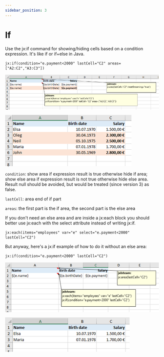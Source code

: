 ```yaml
---
sidebar_position: 3
---
```


# If

Use the jx:if command for showing/hiding cells based on a condition expression. It's like if or if+else in Java.

```
jx:if(condition="e.payment<2000" lastCell="C2" areas=["A2:C2","A3:C3"])
```

![template](../img/if-1.png)

![result](../img/if-2.png)

`condition`: show area if expression result is true otherwise hide if area;
show else area if expression result is not true otherwise hide else area.
Result null should be avoided, but would be treated (since version 3) as false.

`lastCell`: area end of if part

`areas`: the first part is the if area, the second part is the else area

If you don't need an else area and are inside a jx:each block you should better use jx:each with the select attribute
instead of writing jx:if.

```
jx:each(items="employees" var="e" select="e.payment<2000" lastCell="C2")
```

But anyway, here's a jx:if example of how to do it without an else area:

```
jx:if(condition="e.payment<2000" lastCell="C2")
```

![template](../img/if-3.png)

![result](../img/if-4.png)
